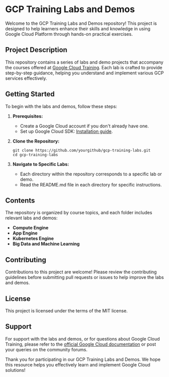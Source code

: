 # GCP Training Labs and Demos

Welcome to the GCP Training Labs and Demos repository! This project is designed to help learners enhance their skills and knowledge in using Google Cloud Platform through hands-on practical exercises.

## Project Description

This repository contains a series of labs and demo projects that accompany the courses offered at [Google Cloud Training](http://cloud.google.com/training). Each lab is crafted to provide step-by-step guidance, helping you understand and implement various GCP services effectively.

## Getting Started

To begin with the labs and demos, follow these steps:

1. **Prerequisites:**
   - Create a Google Cloud account if you don't already have one.
   - Set up Google Cloud SDK: [Installation guide](https://cloud.google.com/sdk/docs/install).

2. **Clone the Repository:**
   ```
   git clone https://github.com/yourgithub/gcp-training-labs.git
   cd gcp-training-labs
   ```

3. **Navigate to Specific Labs:**
   - Each directory within the repository corresponds to a specific lab or demo.
   - Read the README.md file in each directory for specific instructions.

## Contents

The repository is organized by course topics, and each folder includes relevant labs and demos:

- **Compute Engine**
- **App Engine**
- **Kubernetes Engine**
- **Big Data and Machine Learning**

## Contributing

Contributions to this project are welcome! Please review the contributing guidelines before submitting pull requests or issues to help improve the labs and demos.

## License

This project is licensed under the terms of the MIT license.

## Support

For support with the labs and demos, or for questions about Google Cloud Training, please refer to the [official Google Cloud documentation](https://cloud.google.com/docs) or post your queries on the community forums.

Thank you for participating in our GCP Training Labs and Demos. We hope this resource helps you effectively learn and implement Google Cloud solutions!
